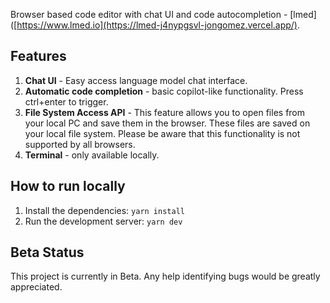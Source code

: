 Browser based code editor with chat UI and code autocompletion - [lmed]([https://www.lmed.io](https://lmed-j4nypgsvl-jongomez.vercel.app/).

## Features

1. **Chat UI** - Easy access language model chat interface.
2. **Automatic code completion** - basic copilot-like functionality. Press ctrl+enter to trigger.
3. **File System Access API** - This feature allows you to open files from your local PC and save them in the browser. These files are saved on your local file system. Please be aware that this functionality is not supported by all browsers.
4. **Terminal** - only available locally.

## How to run locally

1. Install the dependencies: `yarn install`
2. Run the development server: `yarn dev`

## Beta Status

This project is currently in Beta. Any help identifying bugs would be greatly appreciated.
